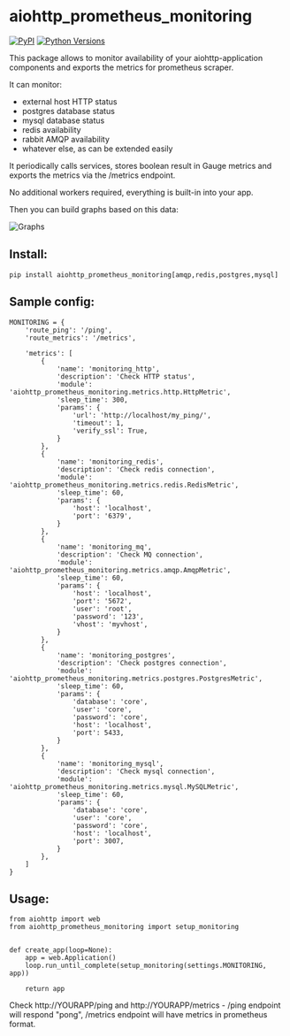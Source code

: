 # aiohttp_prometheus_monitoring

[![PyPI](https://img.shields.io/pypi/v/aiohttp-prometheus-monitoring.svg?maxAge=3600)](https://pypi.python.org/pypi/aiohttp-prometheus-monitoring)
[![Python Versions](https://img.shields.io/pypi/pyversions/aiohttp-prometheus-monitoring.svg?maxAge=3600)](https://pypi.python.org/pypi/aiohttp-prometheus-monitoring)

This package allows to monitor availability of your aiohttp-application components and exports the metrics for prometheus scraper.

It can monitor:

- external host HTTP status
- postgres database status
- mysql database status
- redis availability
- rabbit AMQP availability
- whatever else, as can be extended easily

It periodically calls services, stores boolean result in Gauge metrics and exports the metrics via the /metrics endpoint.

No additional workers required, everything is built-in into your app.

Then you can build graphs based on this data:
 
![Graphs](graphs.png)

## Install:

    pip install aiohttp_prometheus_monitoring[amqp,redis,postgres,mysql]

## Sample config:

    MONITORING = {
        'route_ping': '/ping',
        'route_metrics': '/metrics',
    
        'metrics': [
            {
                'name': 'monitoring_http',
                'description': 'Check HTTP status',
                'module': 'aiohttp_prometheus_monitoring.metrics.http.HttpMetric',
                'sleep_time': 300,
                'params': {
                    'url': 'http://localhost/my_ping/',
                    'timeout': 1,
                    'verify_ssl': True,
                }
            },
            {
                'name': 'monitoring_redis',
                'description': 'Check redis connection',
                'module': 'aiohttp_prometheus_monitoring.metrics.redis.RedisMetric',
                'sleep_time': 60,
                'params': {
                    'host': 'localhost',
                    'port': '6379',
                }
            },
            {
                'name': 'monitoring_mq',
                'description': 'Check MQ connection',
                'module': 'aiohttp_prometheus_monitoring.metrics.amqp.AmqpMetric',
                'sleep_time': 60,
                'params': {
                    'host': 'localhost',
                    'port': '5672',
                    'user': 'root',
                    'password': '123',
                    'vhost': 'myvhost',
                }
            },
            {
                'name': 'monitoring_postgres',
                'description': 'Check postgres connection',
                'module': 'aiohttp_prometheus_monitoring.metrics.postgres.PostgresMetric',
                'sleep_time': 60,
                'params': {
                    'database': 'core',
                    'user': 'core',
                    'password': 'core',
                    'host': 'localhost',
                    'port': 5433,
                }
            },
            {
                'name': 'monitoring_mysql',
                'description': 'Check mysql connection',
                'module': 'aiohttp_prometheus_monitoring.metrics.mysql.MySQLMetric',
                'sleep_time': 60,
                'params': {
                    'database': 'core',
                    'user': 'core',
                    'password': 'core',
                    'host': 'localhost',
                    'port': 3007,
                }
            },
        ]
    }

## Usage: 

    from aiohttp import web
    from aiohttp_prometheus_monitoring import setup_monitoring
    
    
    def create_app(loop=None):    
        app = web.Application()
        loop.run_until_complete(setup_monitoring(settings.MONITORING, app))
        
        return app

Check http://YOURAPP/ping and http://YOURAPP/metrics - /ping endpoint will respond "pong", /metrics endpoint will have metrics in prometheus format.
